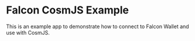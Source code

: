 # Falcon CosmJS Example
This is an example app to demonstrate how to connect to Falcon Wallet and use with CosmJS.